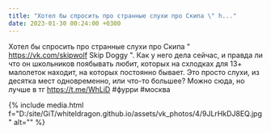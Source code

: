 ```yaml
---
title: "Хотел бы спросить про странные слухи про Скипа \" h..."
date: 2023-01-30 00:24:00 +0300
---
```


Хотел бы спросить про странные слухи про Скипа " https://vk.com/skipwolf Skip Doggy ". Как у него дела сейчас, и правда ли что он школьников поябывать любит, которых на схлодках для 13+ малолеток находит, на которых постоянно бывает. Это просто слухи, из десятка мест одновременно, или что-то большее?
Можно сюда, но лучше в тг https://t.me/WhLiD
#фурри #москва

{% include media.html f="D:/site/GiT/whiteldragon.github.io/assets/vk_photos/4/9JLrHkDJ8EQ.jpg" alt="" %}

